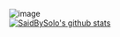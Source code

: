 ![image](https://github.com/SaidBySolo/SaidBySolo/blob/master/%EB%AC%B4%EC%A0%9C%20(1).png?raw=true)  
[![SaidBySolo's github stats](https://github-readme-stats.vercel.app/api?username=SaidBySolo&show_icons=true&hide_border=true)](https://github.com/SaidBySolo)


